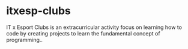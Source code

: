 # itxesp-clubs
IT x Esport Clubs is an extracurricular activity focus on learning how to code by creating projects to learn the fundamental concept of programming.. 
